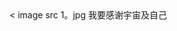 
<!DOCTYPE html>
<html lang="en">
<head>
    <meta charset="UTF-8">
    <title>666</title>
</head>
<body>
    <     image      src  1。jpg
我要感谢宇宙及自己</ body>
</html> 
